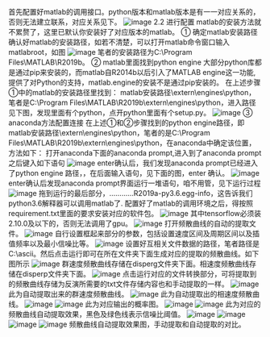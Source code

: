 首先配置好matlab的调用接口。python版本和matlab版本是有一一对应关系的，否则无法建立联系，对应关系见下。
![image](https://github.com/whitekiral/0/assets/102890528/f639e6f1-52e7-40d5-b696-d003b898c103)
2.2 进行配置
matlab的安装方法就不累赘了，这里已默认你安装好了对应版本的matlab。
① 确定matlab安装路径
确认好matlab的安装路径，如若不清楚，可以打开matlab命令窗口输入matlabroot，如图
![image](https://github.com/whitekiral/0/assets/102890528/9b9da44e-b93f-4167-afbc-a64e2a29b6a6)
笔者的安装路径为C:\Program Files\MATLAB\R2019b。
② matlab里面找到python engine
大部分python库都是通过pip来安装的，而matlab自R2014b以后引入了MATLAB engine这一功能, 提供了对Python的支持，matlab.engine的安装不是通过pip安装的。
在上述步骤①中的matlab的安装路径里找到： matlab安装路径\extern\engines\python，笔者是C:\Program Files\MATLAB\R2019b\extern\engines\python，进入路径见下图，发现里面有个python，点开python里面有个setup.py。
![image](https://github.com/whitekiral/0/assets/102890528/160da60b-b395-4158-bc51-5319c8f93691)
③ anaconda方法配置连接
在上述①和②步骤找到的python engine路径，即matlab安装路径\extern\engines\python，笔者的是C:\Program Files\MATLAB\R2019b\extern\engines\python，在anaconda中确定该位置，方法如下：
打开anaconda下面的anaconda prompt,进入到了anaconda prompt 之后键入如下语句
![image](https://github.com/whitekiral/0/assets/102890528/13cce5cf-dcde-4586-81fe-455099c56e0c)
enter确认后，我们发现anaconda prompt已经进入了python engine 路径，，在后面输入语句，见下面的图，enter 确认。
![image](https://github.com/whitekiral/0/assets/102890528/92d2677e-65ea-40f0-ad61-d0a20011907c)
enter确认后发现anaconda prompt界面运行一堆语句，咱不用管，见下运行过程
![image](https://github.com/whitekiral/0/assets/102890528/6e089204-f1d1-40a0-b7f1-3ee7ed4357df)
拖到运行的最后部分，............R2019a-py3.6.egg-info，这告诉我们python3.6解释器可以调用matlab了.
配置好了matlab的调用环境之后，得按照requirement.txt里面的要求安装对应的软件包。
![image](https://github.com/whitekiral/0/assets/102890528/8d661e4c-a16f-4e22-87a7-d03aad47f3c8)
其中tensorflow必须装2.10.0及以下的，否则无法调用了gpu。
![image](https://github.com/whitekiral/0/assets/102890528/28264eaf-8b5e-4d85-8383-8b27238c218a)
打开频散曲线的自动的提取文件。
![image](https://github.com/whitekiral/0/assets/102890528/0c9227a0-bd7b-4c7a-921a-7aca62cde43e)
自行设置框起来部分的参数，包括设置速度区间及周期区间以及插值频率以及最小信噪比等。
![image](https://github.com/whitekiral/0/assets/102890528/5af8b4c6-e443-4c30-9798-d661ab305631)
设置好互相关文件数据的路径，笔者路径是C:\ascii。然后点击运行即可在所在文件夹下面生成对应的提取的频散曲线。如下图所示
![image](https://github.com/whitekiral/0/assets/102890528/4246284b-c7fa-4863-a128-ca5b768d4a3d)
群速度频散曲线存储在disperg文件夹下面。相速度频散曲线存储在disperp文件夹下面。
![image](https://github.com/whitekiral/0/assets/102890528/43220a61-581c-45a8-9e31-a09353ceea39)
点击运行对应的文件转换部分，可将提取到的频散曲线存储为反演所需要的txt文件存储内容也和手动提取的一样。
![image](https://github.com/whitekiral/0/assets/102890528/ffd23bb6-179b-40fa-a7ec-a76b91822841)
此为自动提取出来的群速度频散曲线。
![image](https://github.com/whitekiral/0/assets/102890528/eb0c54a6-60ed-4f61-b904-277a9384e2a6)
此为自动提取出的相速度频散曲线。
![image](https://github.com/whitekiral/0/assets/102890528/883b67dd-009a-4165-9cfb-e5066d784e63)
![image](https://github.com/whitekiral/0/assets/102890528/f7224be3-9565-43ca-9fce-b20fabb06454)
此为对应输出的概率图。
![image](https://github.com/whitekiral/0/assets/102890528/4194c80e-c6a0-4749-a282-8000fdbb0ea6)
![image](https://github.com/whitekiral/0/assets/102890528/f0c030e9-28bc-4af0-87ef-1f5cab0d6432)
此为对应的频散曲线自动提取效果，黑色及绿色线表示信噪比阈值。
![image](https://github.com/whitekiral/0/assets/102890528/fb39f317-59df-4069-8dc6-fcb90b70d04e)
![image](https://github.com/whitekiral/0/assets/102890528/13a66c8c-2da6-4614-93bd-d2747a1e233b)
![image](https://github.com/whitekiral/0/assets/102890528/651ff6a4-38ad-4d0a-9649-afdceb7a685f)
![image](https://github.com/whitekiral/0/assets/102890528/9cdea391-e649-429c-a93c-7d079392c210)
频散曲线自动提取效果图，手动提取和自动提取的对比。











